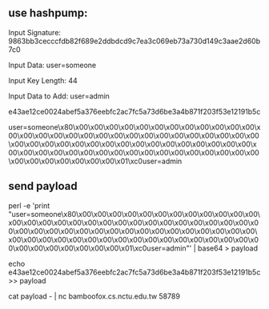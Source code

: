 ## use hashpump:

Input Signature: 9863bb3cecccfdb82f689e2ddbdcd9c7ea3c069eb73a730d149c3aae2d60b7c0

Input Data: user=someone

Input Key Length: 44

Input Data to Add: user=admin

e43ae12ce0024abef5a376eebfc2ac7fc5a73d6be3a4b871f203f53e12191b5c

user=someone\x80\x00\x00\x00\x00\x00\x00\x00\x00\x00\x00\x00\x00\x00\x00\x00\x00\x00\x00\x00\x00\x00\x00\x00\x00\x00\x00\x00\x00\x00\x00\x00\x00\x00\x00\x00\x00\x00\x00\x00\x00\x00\x00\x00\x00\x00\x00\x00\x00\x00\x00\x00\x00\x00\x00\x00\x00\x00\x00\x00\x00\x00\x00\x00\x00\x00\x00\x00\x00\x00\x01\xc0user=admin


## send payload

perl -e 'print "user=someone\x80\x00\x00\x00\x00\x00\x00\x00\x00\x00\x00\x00\x00\x00\x00\x00\x00\x00\x00\x00\x00\x00\x00\x00\x00\x00\x00\x00\x00\x00\x00\x00\x00\x00\x00\x00\x00\x00\x00\x00\x00\x00\x00\x00\x00\x00\x00\x00\x00\x00\x00\x00\x00\x00\x00\x00\x00\x00\x00\x00\x00\x00\x00\x00\x00\x00\x00\x00\x00\x00\x01\xc0user=admin"' | base64 > payload

echo e43ae12ce0024abef5a376eebfc2ac7fc5a73d6be3a4b871f203f53e12191b5c >> payload

cat payload - | nc bamboofox.cs.nctu.edu.tw 58789

